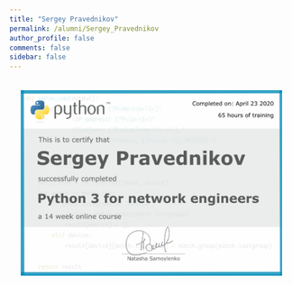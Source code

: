 ```yaml
---
title: "Sergey Pravednikov"
permalink: /alumni/Sergey_Pravednikov
author_profile: false
comments: false
sidebar: false
---
```


<div style="padding: 20px;">
  <img src="https://raw.githubusercontent.com/pyneng/pyneng.github.io/master/alumni/Sergey_Pravednikov.png" alt="Python for network engineers">
</div>

